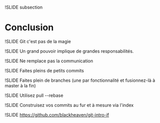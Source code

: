 !SLIDE subsection
# Conclusion #

!SLIDE
Git c'est pas de la magie

!SLIDE
Un grand pouvoir implique de grandes responsabilités.

!SLIDE
Ne remplace pas la communication

!SLIDE
Faites pleins de petits commits

!SLIDE
Faites plein de branches (une par fonctionnalité et fusionnez-là à master à la fin)

!SLIDE
Utilisez pull --rebase

!SLIDE
Construisez vos commits au fur et à mesure via l'index

!SLIDE
https://github.com/blackheaven/git-intro-if

